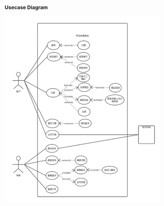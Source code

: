 ### Usecase Diagram

![](https://github.com/early-month-subsidy/dashboard/blob/gh-pages/assets/images/Usercase_Diagram.png?raw=true)





